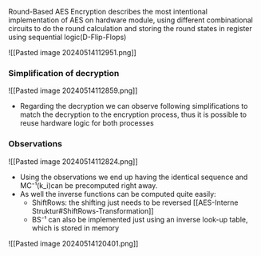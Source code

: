Round-Based AES Encryption describes the most intentional implementation of AES on hardware module, using different combinational circuits to do the round calculation and storing the round states in register using sequential logic(D-Flip-Flops) 

![[Pasted image 20240514112951.png]]

### Simplification of decryption

![[Pasted image 20240514112859.png]]
- Regarding the decryption we can observe following simplifications to match the decryption to the encryption process, thus it is possible to reuse hardware logic for both processes 
### Observations 
![[Pasted image 20240514112824.png]]

- Using the observations we end up having the identical sequence and MC⁻¹(k_i)can be precomputed right away.
- As well the inverse functions can be computed quite easily:  
	- ShiftRows: the shifting just needs to be reversed [[AES-Interne Struktur#ShiftRows-Transformation]]
	- BS⁻¹ can also be implemented just using an inverse look-up table, which is stored in memory 

![[Pasted image 20240514120401.png]]

